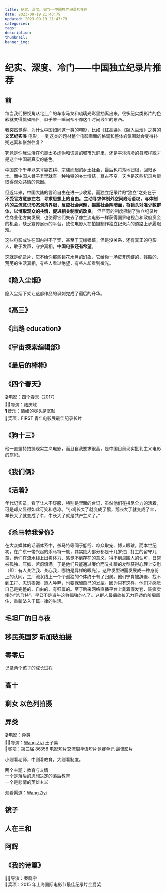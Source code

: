 ```yaml
---
title: 纪实、深度、冷门——中国独立纪录片推荐
date: 2023-09-19 21:43:79
updated: 2023-09-19 21:43:79
categories: 
tags: 
description: 
thumbnail: 
banner_img:
---
```


# 纪实、深度、冷门——中国独立纪录片推荐

## 前

每当我们把视角从北上广的车水马龙和琉璃光彩里抽离出来，很多纪实类影片的色彩就变得恍如隔世，似乎某一瞬间都不像这个时间线里的东西。  

我突然觉得，为什么中国如同这一类的电影，比如《红高粱》、《隐入尘烟》之类的 **文艺纪实类** 电影，一到这类的题材整个电影画面的格调和整体的氛围就会变得扑朔迷离和怅然往复？

究竟是你我生活在包裹太多虚伪和谎言的城市光鲜里，还是平淡清冷的县城样貌才是这个中国最真实的底色。

中国这个千年以来背靠农耕、宗族而起的乡土社会，最后也将落地归根，回归乡土。而中国人骨子里里就有一种独特的乡土情结，亘古不变，这也是这些纪录片能取得观众共情的原因。

但近年来，中国大陆的言论自由在进一步收紧。而独立纪录片的“独立”之处在于 **不受官方意志左右，寻求思想上的自由。 主动寻求体制外空间的话语权，与体制内的主流意识形态划清界限，反应社会问题，揭露社会阴暗面，将镜头对准少数群体，以博取观众的共情，促进相关制度的改良。** 但严苛的制度限制了独立纪录片往商业化方向发展，也使得它们失去了像主流电影一样获得国家电视台和政府资金的机会，缺乏宣传展示的平台，致使电影人在拍摄制作独立纪录片的道路上步履艰难。

这些电影或许在国内得不了奖，甚至于无缘银幕，但是没关系，还有真正的电影人，敢于发声，守护真相，**中国电影还有希望**。

这就是纪录片，它不给你那些镜花水月的幻象，它给你一场皮开肉绽的、残酷的、荒芜的生活真相，有些人看过绝望，有些人却看到微光。

## 《隐入尘烟》

隐入尘烟下架让这部作品的讽刺完成了最后的升华。

## 《高三》

## 《出路 education》

## 《宇宙探索编辑部》

## 《最后的棒棒》

## 《四个春天》

🎬电影：四个春天（2017）  
💁‍♂️导演：陆庆屹  
🎙️音乐：情绪的尽头是沉默  
🥇奖项：FIRST 青年电影展最佳纪录长片

## 《狗十三》

他一直坚持拍摄现实主义电影，而且自我要求很高，是中国目前现实批判主义电影的旗帜。

## 《我们俩》

## 《活着》

年代记实录，看了让人不舒服，特别是里面的台词，虽然他们在拼尽全力的活着，可是却又显得如此可笑和悲凉。“小鸡长大了就变成了鹅，鹅长大了就变成了羊，羊长大了就变成了牛，牛长大了就是共产主义了。”

## 《杀马特我爱你》

在大众媒体的话语体系中，杀马特等同于低俗、哗众取宠、博人眼球。而本世纪初，在广东一带兴起的杀马特一族，其实绝大部分都是十几岁进厂打工的留守儿童，他们在流水线上出卖体力、感觉不到存在的意义，得不到周围人的认可，日常被孤独、压抑、苦闷填满。于是他们只能通过廉价而又扎眼的发型获得心理上安慰（即：有人关注我、关心我，哪怕是异样的眼光）。这种发型进而发展成一种身份上的认同，工厂流水线上一个个孤独的个体终于有了归属。他们宁肯被辞退、找不到工打、忍饥挨饿、遭人唾弃，也要保留自己的发型。因为只有这样，他们才感觉自己是完整的、自由的、有归属的。至于后来网络直播平台上戴着假发套、装疯卖傻的“杀马特”，早已不是当年这群孤独的人了。这群人最后终被无力穿透的阶层困住，重新坠入千篇一律的生活。

## 毛坦厂的日与夜

## 移民英国梦 新加玻拍摄

## 零零后

记录两个孩子的成长过程

## 高十

## 剩女 以色列拍摄

## 异类

🎬电影：异类  
💁‍♂️导演：[Wang Ziyi](https://wangziyifilm.com/zh-Hans/about/) 王子易  
🥇奖项：第三届 86358 电影短片交流周华语短片竞赛单元 最佳影片

小则看老师，中则看教育，大则看制度。

两个主题：教育与友情  
一个是落后的思想决定的落后教育  
一个是悲情的英雄主义  

观看渠道：[Wang Ziyi](https://wangziyifilm.com/zh-Hans/)

## 镜子

## 人在三和

## 阿辉

## 《我的诗篇》

💁‍♂️导演：秦晓宇  
🥇奖项：2015 年上海国际电影节最佳纪录片金爵奖
